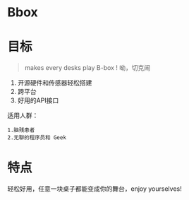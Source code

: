 Bbox
=======================

# 目标
> makes every desks play B-box ! 呦，切克闹

1. 开源硬件和传感器轻松搭建
2. 跨平台
3. 好用的API接口

适用人群：

	1.脑残患者
	2.无聊的程序员和 Geek
	

#	特点

轻松好用，任意一块桌子都能变成你的舞台，enjoy yourselves!
	
